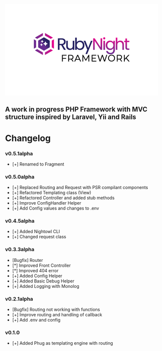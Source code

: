 ![RubyNight](public/img/logo.png)

## A work in progress PHP Framework with MVC structure inspired by Laravel, Yii and Rails

# Changelog

### v0.5.1alpha
- [+] Renamed to Fragment


### v0.5.0alpha

- [+] Replaced Routing and Request with PSR compilant components
- [+] Refactored Templating class (View)
- [+] Refactored Controller and added stub methods
- [+] Improve ConfigHandler Helper
- [+] Add Config values and changes to .env

### v0.4.5alpha

- [+] Added Nightowl CLI
- [+] Changed request class

### v0.3.3alpha

- [Bugfix] Router
- [*] Improved Front Controller
- [*] Improved 404 error
- [+] Added Config Helper
- [+] Added Basic Debug Helper
- [+] Added Logging with Monolog

### v0.2.1alpha

- [Bugfix] Routing not working with functions
- [+] Improve routing and handling of callback
- [+] Add .env and config

### v0.1.0

- [+] Added Phug as templating engine with routing
